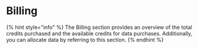 # Billing

{% hint style="info" %}
The Billing section provides an overview of the total credits purchased and the available credits for data purchases. Additionally, you can allocate data by referring to this section.
{% endhint %}
